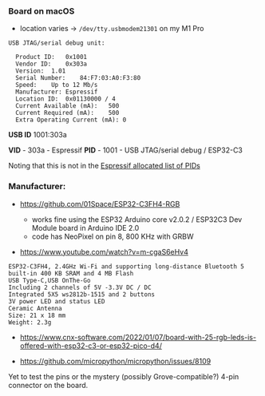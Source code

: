 ### Board on macOS


- location varies -> `/dev/tty.usbmodem21301` on my M1 Pro

```text
USB JTAG/serial debug unit:

  Product ID:	0x1001
  Vendor ID:	0x303a
  Version:	1.01
  Serial Number:	84:F7:03:A0:F3:80
  Speed:	Up to 12 Mb/s
  Manufacturer:	Espressif
  Location ID:	0x01130000 / 4
  Current Available (mA):	500
  Current Required (mA):	500
  Extra Operating Current (mA):	0
```

**USB ID**	1001:303a

**VID** - 303a - Espressif
**PID** - 1001 - USB JTAG/serial debug / ESP32-C3

Noting that this is not in the [Espressif allocated list of PIDs](https://github.com/espressif/usb-pids/blob/main/allocated-pids.txt)

### Manufacturer:

- https://github.com/01Space/ESP32-C3FH4-RGB
  - works fine using the ESP32 Arduino core v2.0.2 / ESP32C3 Dev Module board in Arduino IDE 2.0
  - code has NeoPixel on pin 8, 800 KHz with GRBW


- https://www.youtube.com/watch?v=m-cgaS6eHv4

```
ESP32-C3FH4, 2.4GHz Wi-Fi and supporting long-distance Bluetooth 5
built-in 400 KB SRAM and 4 MB Flash
USB Type-C,USB OnThe-Go
Including 2 channels of 5V -3.3V DC / DC
Integrated 5X5 ws2812b-1515 and 2 buttons
3V power LED and status LED
Ceramic Antenna
Size: 21 x 18 mm
Weight: 2.3g
```


- https://www.cnx-software.com/2022/01/07/board-with-25-rgb-leds-is-offered-with-esp32-c3-or-esp32-pico-d4/


- https://github.com/micropython/micropython/issues/8109


Yet to test the pins or the mystery (possibly Grove-compatible?) 4-pin connector on the board.
